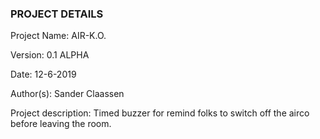 ### PROJECT DETAILS ###
Project Name: AIR-K.O.

Version: 0.1 ALPHA

Date: 12-6-2019

Author(s): Sander Claassen

Project description: Timed buzzer for remind folks to switch off the airco before leaving the room.
